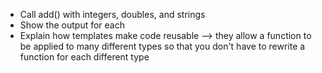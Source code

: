  * Call add() with integers, doubles, and strings
 *  Show the output for each
 *  Explain how templates make code reusable
         --> they allow a function to be applied to many different types so
             that you don't have to rewrite a function for each different type
